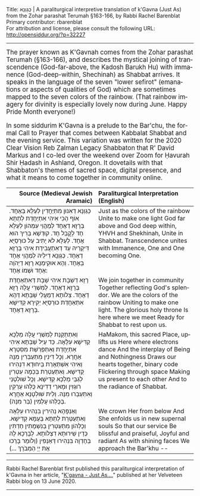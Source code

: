<html>
<head></head>
<body>
Title: כְּגַוְנָא | A paraliturgical interpretive translation of k'Gavna (Just As) from the Zohar parashat Terumah §163-166, by Rabbi Rachel Barenblat<br />
Primary contributor: rbarenblat<br />
For attribution and license, please consult the following URL: <a href="http://opensiddur.org/?p=32227">http://opensiddur.org/?p=32227</a>
<p />
<hr />

<div class="english" lang="en" style="font-size: 1.2em;">
The prayer known as K'Gavnah comes from the Zohar parashat Terumah (§163-166), and describes the mystical joining of transcendence (God-far-above, the Kadosh Barukh Hu) with immanence (God-deep-within, Shechinah) as Shabbat arrives. It speaks in the language of the seven "lower sefirot" (emanations or aspects of qualities of God) which are sometimes mapped to the seven colors of the rainbow. (That rainbow imagery for divinity is especially lovely now during June. Happy Pride Month everyone!)

In some siddurim K'Gavna is a prelude to the Bar'chu, the formal Call to Prayer that comes between Kabbalat Shabbat and the evening service. This variation was written for the 2020 Clear Vision Reb Zalman Legacy Shabbaton that R' David Markus and I co-led over the weekend over Zoom for Ḥavurah Shir Ḥadash in Ashland, Oregon. It dovetails with that Shabbaton's themes of sacred space, digital presence, and what it means to come together in community online.
</div>

<table style="margin-left: auto;margin-right: auto;" class="draggable">
<thead><tr><th id="x" style="text-align: right;">Source (Medieval Jewish Aramaic)</th><th style="text-align: left;">Paraliturgical Interpretation (English)</th></tr></thead>
<tbody>
<tr><td style="vertical-align:top;">
<div class="liturgy" lang="he">
כְּגַוְנָא דְאִנּוּן מִתְיַחֲדִין לְעֵלָּא בְּאֶחָד. 
אוֹף הָכִי אִיהִי אִתְיַחֲדַת לְתַתָּא בְּרָזָא דְאֶחָד 
לְמֶהֱוֵי עִמְּהוֹן לְעֵלָּא חָד לָקֳבֵל חָד. 
קוּדְשָׁא בְּרִיךְ הוּא אֶחָד. 
לְעֵלָּא לֹא יָתִיב עַל כּוּרְסַיָּא דִּיקָרֵיהּ עַד דְאִתְעֲבִידַת אִיהִי בְּרָזָא דְאֶחָד. 
כְּגַוְנָא דִילֵיהּ לְמֶהֱוֵי אֶחָד בְּאֶחָד. 
וְהָא אוּקִימְנָא רָזָא דַיְהֹוָה אֶחָד וּשְׁמוֹ אֶחָד:
</span></div></td>
 
<td style="vertical-align:top;">
<div class="english" lang="en">
Just as the colors of the rainbow
Unite to make one light
God far above and God deep within,
YHVH and Shekhinah,
Unite in Shabbat.
Transcendence unites with Immanence,
One and One becoming One.
</div></td></tr>


<tr><td style="vertical-align:top;">
<div class="liturgy" lang="he">
רָזָא דְשַׁבָּת אִיהִי שַׁבָּת 
דְּאִתְאַחֲדַת בְּרָזָא דְאֶחָד. 
לְמִשְׁרֵי עֲלָהּ רָזָא דְאֶחָד. 
צְלוֹתָא דְמַעֲלֵי שַׁבְּתָא 
דְּהָא אִתְאַחֲדַת כּוּרְסַיָּא 
יַקִּירָא קַדִּישָׁא 
בְּרָזָא דְאֶחָד.
</span></div></td>
 
<td style="vertical-align:top;">
<div class="english" lang="en">
We join together in community
Together reflecting God's splendor.
We are the colors of the rainbow
Uniting to make one light.
The glorious holy throne
Is here where we meet
Ready for Shabbat to rest upon us.
</div></td></tr>


<tr><td style="vertical-align:top;">
<div class="liturgy" lang="he">
וְאִתְתַּקָּנַת לְמִשְׁרֵי עֲלָהּ מַלְכָּא קַדִּישָׁא עִלָּאָה. 
כַּד עַיִּל שַׁבְּתָא אִיהִי אִתְיַחֲדַת 
וְאִתְפַּרְשַׁת מִסִּטְרָא אַחֲרָא. 
וְכׇל דִּינִין מִתְעַבְּרִין מִנָּהּ וְאִיהִי אִשְׁתְּאָרַת בְּיִחוּדָא דִנְהִירוּ קַדִּישָׁא. 
וְאִתְעַטְרַת בְּכַמָה עִטְרִין לְגַבֵּי מַלְכָּא קַדִישָׁא. 
וְכׇל שׁוּלְטָנֵי רוּגְזִין וּמָארֵי דְדִינָא כֻּלְּהוּ עַרְקִין וְאִתְעַבְּרוּ מִנָּהּ. 
וְלֵית שׁוּלְטָנָא אַחֲרָא בְּכֻלְּהוּ עָלְמִין (בַּר מִנָּהּ). 
</span></div></td>
 
<td style="vertical-align:top;">
<div class="english" lang="en">
HaMakom, this sacred Place, uplifts us
Here where electrons dance
And the interplay of Being and Nothingness
Draws our hearts together, binary code
Flickering through space
Making us present to each other
And to the radiance of Shabbat.
</div></td></tr>


<tr><td style="vertical-align:top;">
<div class="liturgy" lang="he">
וְאַנְפָּהָא נְהִירִין בִּנְהִירוּ עִלָּאָה 
וְאִתְעַטְּרַת לְתַתָּא בְּעַמָּא קַדִּישָׁא. 
וְכֻלְּהוֹן מִתְעַטְּרִין 
בְּנִשְׁמָתִין חַדְתִּין 
כְּדֵין שֵׁירוּתָא דִצְלוֹתָא. 
לְבָרְכָא לָהּ בְּחֶדְוָה בִּנְהִירוּ דְּאַנְפִּין 
(וְלוֹמַר בָּרְכוּ אֶת יְיָ הַמְבֹרָךְ ...)
</span></div></td>
 
<td style="vertical-align:top;">
<div class="english" lang="en">
We crown Her from below
And She enfolds us in new supernal souls
So that our service
Be blissful and praiseful,
Joyful and radiant
As with shining faces
We approach the Bar'khu --
</div></td></tr>
</tbody></table>

<hr />

Rabbi Rachel Barenblat first published this paraliturgical interpretation of k'Gavna in her article, "<a href="https://velveteenrabbi.blogs.com/blog/2020/06/kgavna-just-as.html">K'gavna - Just As...</a>," published at her Velveteen Rabbi blog on 13 June 2020.

<hr />

&nbsp;
</body>
</html>
